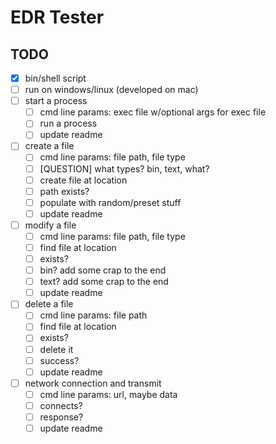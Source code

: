 # EDR Tester

## TODO

- [x] bin/shell script
- [ ] run on windows/linux (developed on mac)
- [ ] start a process
    - [ ] cmd line params: exec file w/optional args for exec file
    - [ ] run a process
    - [ ] update readme
- [ ] create a file
    - [ ] cmd line params: file path, file type
    - [ ] [QUESTION] what types? bin, text, what?
    - [ ] create file at location
    - [ ] path exists?
    - [ ] populate with random/preset stuff
    - [ ] update readme
- [ ] modify a file
    - [ ] cmd line params: file path, file type
    - [ ] find file at location
    - [ ] exists?
    - [ ] bin? add some crap to the end
    - [ ] text? add some crap to the end
    - [ ] update readme
- [ ] delete a file
    - [ ] cmd line params: file path
    - [ ] find file at location
    - [ ] exists?
    - [ ] delete it
    - [ ] success?
    - [ ] update readme
- [ ] network connection and transmit
    - [ ] cmd line params: url, maybe data
    - [ ] connects?
    - [ ] response?
    - [ ] update readme

